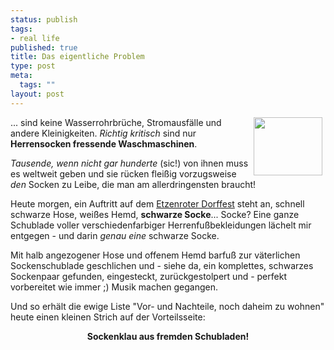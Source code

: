 ```yaml
--- 
status: publish
tags: 
- real life
published: true
title: Das eigentliche Problem
type: post
meta: 
  tags: ""
layout: post
---
```

<img width="110" height="93" border="0" hspace="5" align="right" src="/wp-content/olduploads/einmalig/waschmaschine.serendipityThumb.jpg" alt=""  />... sind keine Wasserrohrbrüche, Stromausfälle und andere Kleinigkeiten. <em>Richtig kritisch</em> sind nur <b>Herrensocken fressende Waschmaschinen</b>.

<i>Tausende, wenn nicht gar hunderte</i> (sic!) von ihnen muss es weltweit geben und sie rücken fleißig vorzugsweise <i>den</i> Socken zu Leibe, die man am allerdringensten braucht!

Heute morgen, ein Auftritt auf dem <a href="http://www.musikverein-etzenrot.de/" title="http://www.musikverein-etzenrot.de/" onmouseover="window.status='http://www.musikverein-etzenrot.de/';return true;" onmouseout="window.status='';return true;">Etzenroter Dorffest</a> steht an, schnell schwarze Hose, weißes Hemd, <b>schwarze Socke</b>... Socke? Eine ganze Schublade voller verschiedenfarbiger Herrenfußbekleidungen lächelt mir entgegen - und darin <i>genau eine</i> schwarze Socke.

Mit halb angezogener Hose und offenem Hemd barfuß zur väterlichen Sockenschublade geschlichen und - siehe da, ein komplettes, schwarzes Sockenpaar gefunden, eingesteckt, zurückgestolpert und - perfekt vorbereitet wie immer ;) Musik machen gegangen.

Und so erhält die ewige Liste "Vor- und Nachteile, noch daheim zu wohnen" heute einen kleinen Strich auf der Vorteilsseite:

<div align="center"><b>Sockenklau aus fremden Schubladen!</b></div>
